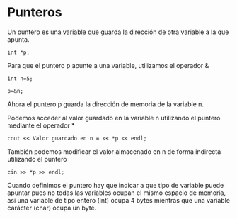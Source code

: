 # Punteros 

Un puntero es una variable que guarda la dirección de otra variable a la que apunta. 

`int *p; ` 

Para que el puntero p apunte a una variable, utilizamos el operador & 

`int n=5;` 

`p=&n;`

Ahora el puntero p guarda la dirección de memoria de la variable n.  

Podemos acceder al valor guardado en la variable n utilizando el puntero mediante el operador * 

`cout << Valor guardado en n = << *p << endl; `

También podemos modificar el valor almacenado en n de forma indirecta utilizando el puntero 

` cin >> *p >> endl; ` 

Cuando definimos el puntero hay que indicar a que tipo de variable puede apuntar pues no todas las variables ocupan el mismo espacio de memoria, así una variable de tipo entero (int) 
ocupa 4 bytes mientras que una variable carácter (char) ocupa un byte. 
